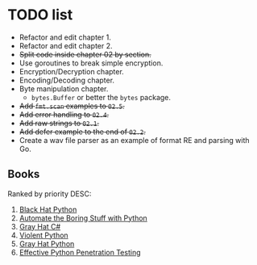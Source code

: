 # TODO list

- Refactor and edit chapter 1.
- Refactor and edit chapter 2.
- ~~Split code inside chapter 02 by section.~~
- Use goroutines to break simple encryption.
- Encryption/Decryption chapter.
- Encoding/Decoding chapter.
- Byte manipulation chapter.
    + `bytes.Buffer` or better the `bytes` package.
- ~~Add `fmt.scan` examples to `02.5`.~~
- ~~Add error handling to `02.4`.~~
- ~~Add raw strings to `02.1`.~~
- ~~Add defer example to the end of `02.2`.~~
- Create a wav file parser as an example of format RE and parsing with Go.

## Books
Ranked by priority DESC:

1. [Black Hat Python][black-hat-python]
2. [Automate the Boring Stuff with Python][automate-boring-stuff]
3. [Gray Hat C#][gray-hat-csharp]
4. [Violent Python][violent-python]
5. [Gray Hat Python][gray-hat-python]
6. [Effective Python Penetration Testing][effective-python]


<!-- Links -->

[black-hat-python]: https://www.nostarch.com/blackhatpython
[automate-boring-stuff]: https://automatetheboringstuff.com/
[violent-python]: http://shop.oreilly.com/product/9781597499576.do
[gray-hat-csharp]: https://www.nostarch.com/grayhatcsharp
[gray-hat-python]: https://www.nostarch.com/ghpython.htm
[effective-python]: https://www.packtpub.com/networking-and-servers/effective-python-penetration-testing